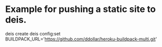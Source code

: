 # Example for pushing a static site to deis.

deis create
deis config:set BUILDPACK_URL='https://github.com/ddollar/heroku-buildpack-multi.git'
